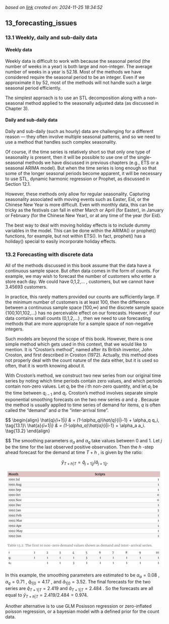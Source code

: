 
*based on [link][1]*
*created on: 2024-11-25 18:34:52*
## 13_forecasting_issues

### 13.1 Weekly, daily and sub-daily data
#### Weekly data
Weekly data is difficult to work with because the seasonal period (the number of weeks in a year) is both large and non-integer. The average number of weeks in a year is 52.18. Most of the methods we have considered require the seasonal period to be an integer. Even if we approximate it by 52, most of the methods will not handle such a large seasonal period efficiently.

The simplest approach is to use an STL decomposition along with a non-seasonal method applied to the seasonally adjusted data (as discussed in Chapter 3). 

#### Daily and sub-daily data
Daily and sub-daily (such as hourly) data are challenging for a different reason — they often involve multiple seasonal patterns, and so we need to use a method that handles such complex seasonality.

Of course, if the time series is relatively short so that only one type of seasonality is present, then it will be possible to use one of the single-seasonal methods we have discussed in previous chapters (e.g., ETS or a seasonal ARIMA model). But when the time series is long enough so that some of the longer seasonal periods become apparent, it will be necessary to use STL, dynamic harmonic regression or Prophet, as discussed in Section 12.1.

However, these methods only allow for regular seasonality. Capturing seasonality associated with moving events such as Easter, Eid, or the Chinese New Year is more difficult. Even with monthly data, this can be tricky as the festivals can fall in either March or April (for Easter), in January or February (for the Chinese New Year), or at any time of the year (for Eid).

The best way to deal with moving holiday effects is to include dummy variables in the model. This can be done within the ARIMA() or prophet() functions, for example, but not within ETS(). In fact, prophet() has a holiday() special to easily incorporate holiday effects.

### 13.2 Forecasting with discrete data

All of the methods discussed in this book assume that the data have a continuous sample space. But often data comes in the form of counts. For example, we may wish to forecast the number of customers who enter a store each day. We could have  0,1,2,… , customers, but we cannot have 3.45693 customers.

In practice, this rarely matters provided our counts are sufficiently large. If the minimum number of customers is at least 100, then the difference between a continuous sample space  [100,∞)  and the discrete sample space  {100,101,102,…}  has no perceivable effect on our forecasts. However, if our data contains small counts  (0,1,2,…) , then we need to use forecasting methods that are more appropriate for a sample space of non-negative integers.

Such models are beyond the scope of this book. However, there is one simple method which gets used in this context, that we would like to mention. It is “Croston’s method”, named after its British inventor, John Croston, and first described in Croston (1972). Actually, this method does not properly deal with the count nature of the data either, but it is used so often, that it is worth knowing about it.

With Croston’s method, we construct two new series from our original time series by noting which time periods contain zero values, and which periods contain non-zero values. Let  $q_i$  be the  $i$ th non-zero quantity, and let $a_i$  be the time between $q_{i−1}$  and $q_i$. Croston’s method involves separate simple exponential smoothing forecasts on the two new series $a$  and $q$ . Because the method is usually applied to time series of demand for items, $q$  is often called the “demand” and $a$  the “inter-arrival time”.

$$
\begin{align}
  \hat{q}_{i+1|i} & = (1-\alpha_q)\hat{q}_{i|i-1} + \alpha_q q_i, \tag{13.1}\\
  \hat{a}_{i+1|i} & = (1-\alpha_a)\hat{a}_{i|i-1} + \alpha_a a_i. \tag{13.2}
\end{align}

$$
The smoothing parameters $\alpha_a$  and $\alpha_q$  take values between 0 and 1. Let $j$  be the time for the last observed positive observation. Then the $h$ -step ahead forecast for the demand at time $T+h$ , is given by the ratio:

$$\hat{y}_{T+h|T} = \hat{q}_{j+1|j}/\hat{a}_{j+1|j}.
$$

![alt text](img/13_table_of_discrete_demand.png)

In this example, the smoothing parameters are estimated to be $\alpha_a=0.08$ ,  $\alpha_q=0.71$ ,  $\hat{q}_{1|0}=4.17$ , and  $\hat{a}_{1|0}=3.52$. The final forecasts for the two series are  $\hat{q}_{T+1|T}=2.419$  and $\hat{a}_{T+1|T}=2.484$ . So the forecasts are all equal to $\hat{y}_{T+h|T}=2.419/2.484=0.974$.


Another alternative is to use GLM Posisson regression or zero-inflated poisson regression, or a bayesian model with a defined prior for the count data.



[//]: <> (References)
[1]: <https://google.com>

[//]: <> (Some snippets)
[//]: # (add an image <img src="" style='height:400px;'>)